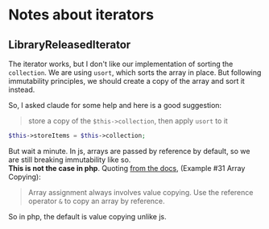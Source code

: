 # Notes about iterators

## LibraryReleasedIterator
The iterator works, but I don't like our implementation of sorting the `collection`.
We are using `usort`, which sorts the array in place.
But following immutability principles, we should create a copy of the array and sort it instead.

So, I asked claude for some help and here is a good suggestion: 
> store a copy of the `$this->collection`, then apply `usort` to it
```php
$this->storeItems = $this->collection;
```

But wait a minute. In js, arrays are passed by reference by default, so we are still breaking immutability like so.   
**This is not the case in php**. Quoting [from the docs](https://www.php.net/manual/en/language.types.array.php), (Example #31 Array Copying): 
> Array assignment always involves value copying. Use the reference operator `&` to copy an array by reference.

So in php, the default is value copying unlike js.